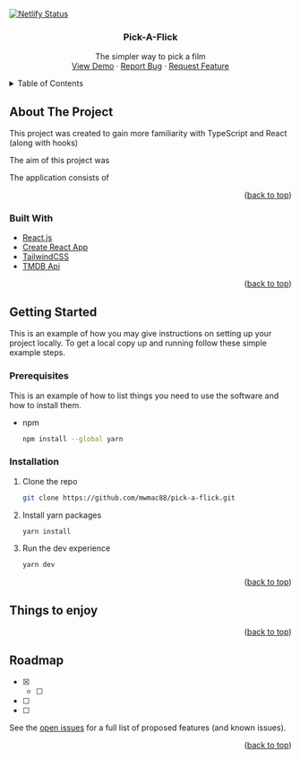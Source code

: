 [![Netlify Status](https://api.netlify.com/api/v1/badges/3a958d18-f15a-448f-be36-0b6413ee11eb/deploy-status)](https://app.netlify.com/sites/jolly-spence-e7d8d7/deploys)

<div id="top"></div>

<h3 align="center">Pick-A-Flick</h3>

  <p align="center">
    The simpler way to pick a film
    <br />
    <a href="https://pickaflick.netlify.app/">View Demo</a>
    ·
    <a href="https://github.com/mwmac88/pick-a-flick/issues">Report Bug</a>
    ·
    <a href="https://github.com/mwmac88/pick-a-flick/issues">Request Feature</a>
  </p>
</div>



<!-- TABLE OF CONTENTS -->
<details>
  <summary>Table of Contents</summary>
  <ol>
    <li>
      <a href="#about-the-project">About The Project</a>
      <ul>
        <li><a href="#built-with">Built With</a></li>
      </ul>
    </li>
    <li>
      <a href="#getting-started">Getting Started</a>
      <ul>
        <li><a href="#prerequisites">Prerequisites</a></li>
        <li><a href="#installation">Installation</a></li>
      </ul>
    </li>
    <li><a href="#usage">Usage</a></li>
    <li><a href="#roadmap">Roadmap</a></li>
    <li><a href="#contributing">Contributing</a></li>
    <li><a href="#license">License</a></li>
    <li><a href="#contact">Contact</a></li>
    <li><a href="#acknowledgments">Acknowledgments</a></li>
  </ol>
</details>



<!-- ABOUT THE PROJECT -->
## About The Project

This project was created to gain more familiarity with TypeScript and React (along with hooks)

The aim of this project was 

The application consists of 


<p align="right">(<a href="#top">back to top</a>)</p>


### Built With

* [React.js](https://reactjs.org/)
* [Create React App](https://github.com/facebook/create-react-app)
* [TailwindCSS](https://tailwindcss.com)
* [TMDB Api](https://www.themoviedb.org)


<p align="right">(<a href="#top">back to top</a>)</p>



<!-- GETTING STARTED -->
## Getting Started

This is an example of how you may give instructions on setting up your project locally.
To get a local copy up and running follow these simple example steps.

### Prerequisites

This is an example of how to list things you need to use the software and how to install them.
* npm
  ```sh
  npm install --global yarn
  ```

### Installation

1. Clone the repo
   ```sh
   git clone https://github.com/mwmac88/pick-a-flick.git
   ```
3. Install yarn packages
   ```sh
   yarn install
   ```
4. Run the dev experience
   ```sh
   yarn dev
   ```

<p align="right">(<a href="#top">back to top</a>)</p>



<!-- USAGE EXAMPLES -->
## Things to enjoy



<p align="right">(<a href="#top">back to top</a>)</p>



<!-- ROADMAP -->
## Roadmap

- [X] 
    - [ ] 
- [ ] 
- [ ] 
    

See the [open issues](https://github.com/github_username/repo_name/issues) for a full list of proposed features (and known issues).

<p align="right">(<a href="#top">back to top</a>)</p>
